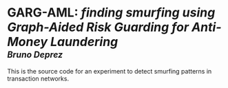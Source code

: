 # **GARG-AML:** *finding smurfing using Graph-Aided Risk Guarding for Anti-Money Laundering* </br><sub><sub>*Bruno Deprez* </sub></sub>

This is the source code for an experiment to detect smurfing patterns in transaction networks.
